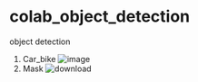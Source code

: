 # colab_object_detection
object detection
1. Car_bike
![image](https://user-images.githubusercontent.com/38039777/125584681-c98e7846-1cbd-4f8f-a332-c3648c7d08ec.png)
2. Mask
![download](https://user-images.githubusercontent.com/38039777/127801648-ae03dc5b-ef24-4f1f-b287-6830406c56fa.png)
